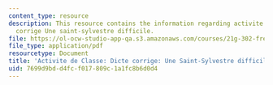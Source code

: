 ```yaml
---
content_type: resource
description: This resource contains the information regarding activite de classe dicte
  corrige Une saint-sylvestre difficile.
file: https://ol-ocw-studio-app-qa.s3.amazonaws.com/courses/21g-302-french-ii-fall-2004/7699d9bdd4fcf017809c1a1fc8b6d0d4_MIT21G_302_F04_difficile_D.pdf
file_type: application/pdf
resourcetype: Document
title: 'Activite de Classe: Dicte corrige: Une Saint-Sylvestre difficile'
uid: 7699d9bd-d4fc-f017-809c-1a1fc8b6d0d4
---
```

